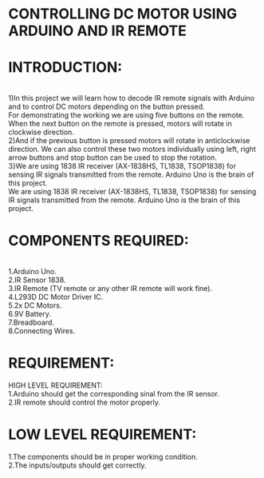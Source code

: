  # CONTROLLING DC MOTOR USING ARDUINO AND IR REMOTE
# INTRODUCTION:
<br>
1)In this project we will learn how to decode IR remote signals with Arduino and to control DC motors depending on the button pressed.<br>For demonstrating the working we are using five buttons on the remote. When the next button on the remote is pressed, motors will rotate in clockwise direction.<br>
 2)And if the previous button is pressed motors will rotate in anticlockwise direction. We can also control these two motors individually using left, right arrow buttons and stop button can be used to stop the rotation.<br>
 3}We are using 1838 IR receiver (AX-1838HS, TL1838, TSOP1838)  for sensing IR signals transmitted from the remote. Arduino Uno is the brain of this project.<br>
 We are using 1838 IR receiver (AX-1838HS, TL1838, TSOP1838)  for sensing IR signals transmitted from the remote. Arduino Uno is the brain of this project.<br>
 
 # COMPONENTS REQUIRED:
 <br>
1.Arduino Uno.<br>
2.IR Sensor 1838.<br>
3.IR Remote (TV remote or any other IR remote will work fine).<br>
4.L293D DC Motor Driver IC.<br>
5.2x DC Motors.<br>
6.9V Battery.<br>
7.Breadboard.<br>
8.Connecting Wires.<br>

# REQUIREMENT:<br>
HIGH LEVEL REQUIREMENT:<br>
1.Arduino should get the corresponding sinal from the IR sensor.<br>
2.IR remote should control the motor properly.<br>

# LOW LEVEL REQUIREMENT:<br>
1.The components should be in proper working condition.<br>
2.The inputs/outputs should get correctly.<br> 



